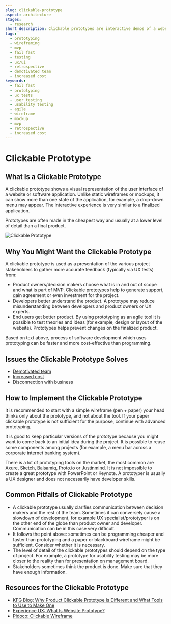 ```yaml
---
slug: clickable-prototype
aspect: architecture
stages:
  - research
short_description: Clickable prototypes are interactive demos of a website or software application. These are often used to gather feedback early in the project lifecycle, before the project goes into the final stage of development.
tags:
  - prototyping
  - wireframing
  - mvp
  - fail fast
  - testing
  - ux/ui
  - retrospective
  - demotivated team
  - increased cost
keywords:
  - fail fast
  - prototyping
  - ux tests
  - user testing
  - usability testing
  - agile
  - wireframe
  - mockup
  - mvp
  - retrospective
  - increased cost
---
```


# Clickable Prototype

## What Is a Clickable Prototype

A clickable prototype shows a visual representation of the user interface of a website or software application. Unlike static wireframes or mockups, it can show more than one state of the application, for example, a drop-down menu may appear. The interactive experience is very similar to a finalized application.

Prototypes are often made in the cheapest way and usually at a lower level of detail than a final product.

![Clickable Prototype](/files/clickable_prototype.gif)

## Why You Might Want the Clickable Prototype

A clickable prototype is used as a presentation of the various project stakeholders to gather more accurate feedback (typically via UX tests) from:

- Product owners/decision makers choose what is in and out of scope and what is part of MVP. Clickable prototypes help to generate support, gain agreement or even investment for the project.
- Developers better understand the product. A prototype may reduce misunderstanding between developers and product owners or UX experts.
- End users get better product. By using prototyping as an agile tool it is possible to test theories and ideas (for example, design or layout of the website). Prototypes helps prevent changes on the finalized product.

Based on text above, process of software development which uses prototyping can be faster and more cost-effective than programming.

## Issues the Clickable Prototype Solves

- [Demotivated team](/issues/demotivated-team)
- [Increased cost](/issues/increased-cost)
- Disconnection with business

## How to Implement the Clickable Prototype

It is recommended to start with a simple wireframe (pen + paper) your head thinks only about the prototype, and not about the tool. If your paper clickable prototype is not sufficient for the purpose, continue with advanced prototyping.

It is good to keep particular versions of the prototype because you might want to come back to an initial idea during the project. It is possible to reuse some components among projects (for example, a menu bar across a corporate internet banking system).

There is a lot of prototyping tools on the market, the most common are [Axure](https://www.axure.com/), [Sketch](https://www.sketchapp.com/), [Balsamiq](https://balsamiq.com/), [Proto.io](https://proto.io/) or [Justinmind](https://www.justinmind.com/). It is not impossible to create a great prototype with PowerPoint or Keynote. A prototyper is usually a UX designer and does not necessarily have developer skills.

## Common Pitfalls of Clickable Prototype

- A clickable prototype usually clarifies communication between decision makers and the rest of the team. Sometimes it can conversely cause a slowdown of development, for example UX specialist/prototyper is on the other end of the globe than product owner and developer. Communication can be in this case very difficult.
- It follows the point above: sometimes can be programming cheaper and faster than prototyping and a paper or blackboard wireframe might be sufficient. Consider whether it is necessary.
- The level of detail of the clickable prototypes should depend on the type of project. For example, a prototype for usability testing may be more closer to the reality than for presentation on management board.
- Stakeholders sometimes think the product is done. Make sure that they have enough information.

## Resources for the Clickable Prototype

- [KFG Blog: Why Product Clickable Prototype Is Different and What Tools to Use to Make One](https://kfginternational.com/blog/product-clickable-prototype/)
- [Experience UX: What Is Website Prototype?](https://www.experienceux.co.uk/faqs/what-is-a-website-prototype/)
- [Pidoco: Clickable Wireframe](https://pidoco.com/en/help/ux/clickable-wireframe)
